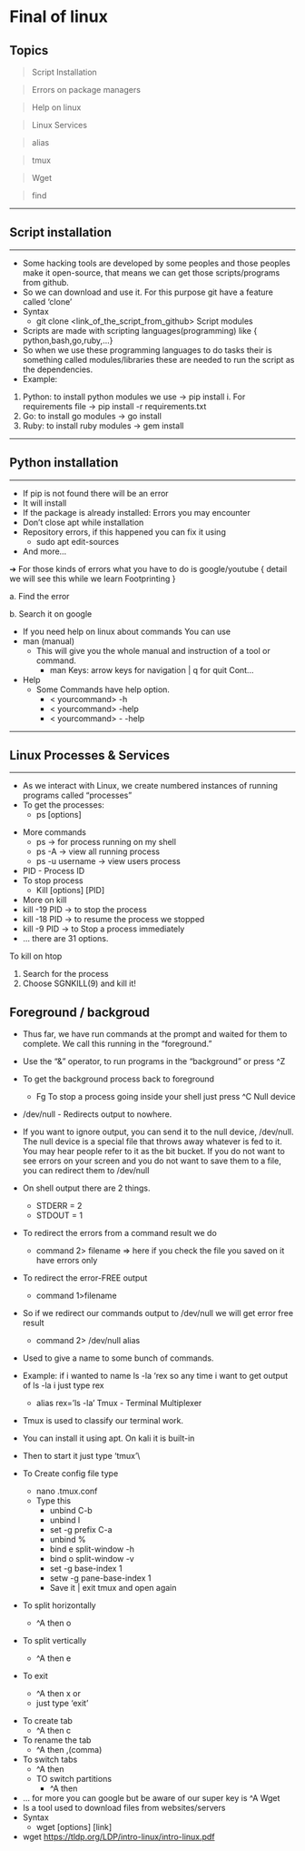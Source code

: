 # Final of linux
## Topics
> Script Installation

> Errors on package managers

> Help on linux

> Linux Services

> alias

> tmux

> Wget

> find
---

## Script installation
---
* Some hacking tools are developed by some peoples and those peoples make it
open-source, that means we can get those scripts/programs from github.
* So we can download and use it. For this purpose git have a feature called ‘clone’
* Syntax
  - git clone <link_of_the_script_from_github>
Script modules
* Scripts are made with scripting languages(programming) like
{ python,bash,go,ruby,...}
* So when we use these programming languages to do tasks their is something
called modules/libraries these are needed to run the script as the
dependencies.
* Example:
1. Python: to install python modules we use -> pip install <modulename>
i. For requirements file -> pip install -r requirements.txt
2. Go: to install go modules -> go install <modulename>
3. Ruby: to install ruby modules -> gem install <modulename>
---
## Python installation
---
* If pip is not found there will be an error
* It will install
* If the package is already installed:
Errors you may encounter
* Don’t close apt while installation
* Repository errors, if this happened you can fix it using
  - sudo apt edit-sources
* And more…

➔ For those kinds of errors what you have to do is
google/youtube { detail we will see this while we
learn Footprinting }

a. Find the error

b. Search it on google

- If you need help on linux about commands
You can use
- man (manual)
  - This will give you the whole
manual and instruction of a
tool or command.
    - man <yourcommand>
Keys: arrow keys for navigation | q for quit
Cont…
 - Help
   - Some Commands have help
option.
     - < yourcommand> -h
     - < yourcommand> -help
     - < yourcommand> - -help
 ---
## Linux Processes & Services
---
* As we interact with Linux, we create numbered
instances of running programs called
“processes”
* To get the processes:
  - ps [options]
- More commands
  - ps -> for process running on my shell
  - ps -A -> view all running process
  - ps -u username -> view users process
- PID - Process ID
- To stop process
  - Kill [options] [PID]
 - More on kill
  - kill -19 PID -> to stop the process
  - kill -18 PID -> to resume the process we stopped
  - kill -9 PID -> to Stop a process immediately
  - … there are 31 options.

To kill on htop
1. Search for the process
2. Choose SGNKILL(9) and kill it!
## Foreground / backgroud

* Thus far, we have run commands at the prompt and waited for them to complete. We
call this running in the “foreground.”
* Use the “&” operator, to run programs in the “background” or press ^Z
* To get the background process back to foreground
  - Fg
To stop a process going inside your shell just press ^C
Null device
* /dev/null - Redirects output to nowhere.
* If you want to ignore output, you can send it to the null device, /dev/null. The null
device is a special file that throws away whatever is fed to it. You may hear people refer
to it as the bit bucket. If you do not want to see errors on your screen and you do not
want to save them to a file, you can redirect them to /dev/null
* On shell output there are 2 things.
  - STDERR = 2
  - STDOUT = 1
* To redirect the errors from a command result we do
  - command 2> filename => here if you check the file you saved on it have errors only
* To redirect the error-FREE output
  - command 1>filename
* So if we redirect our commands output to /dev/null we will get error free result
  - command 2> /dev/null
alias
* Used to give a name to some bunch of
commands.
* Example: if i wanted to name ls -la ‘rex so
any time i want to get output of ls -la i just
type rex
  - alias rex=’ls -la’
Tmux - Terminal Multiplexer
* Tmux is used to classify our terminal work.
* You can install it using apt. On kali it is built-in
* Then to start it just type ‘tmux’\
* To Create config file type
  - nano .tmux.conf
  - Type this
    - unbind C-b
    - unbind l
    - set -g prefix C-a
    - unbind %
    - bind e split-window -h
    - bind o split-window -v
    - set -g base-index 1
    - setw -g pane-base-index 1
    - Save it | exit tmux and open again

* To split horizontally
  - ^A then o
* To split vertically
   - ^A then e
* To exit
   - ^A then x or
   - just type ‘exit’
- To create tab
   - ^A then c
- To rename the tab
   - ^A then ,(comma)
- To switch tabs
   - ^A then <numbers>
   - TO switch partitions
      - ^A then <arrow>
- … for more you can google but be aware of our super key is ^A
Wget
- Is a tool used to download files from websites/servers
- Syntax
  - wget [options] [link]
- wget https://tldp.org/LDP/intro-linux/intro-linux.pdf